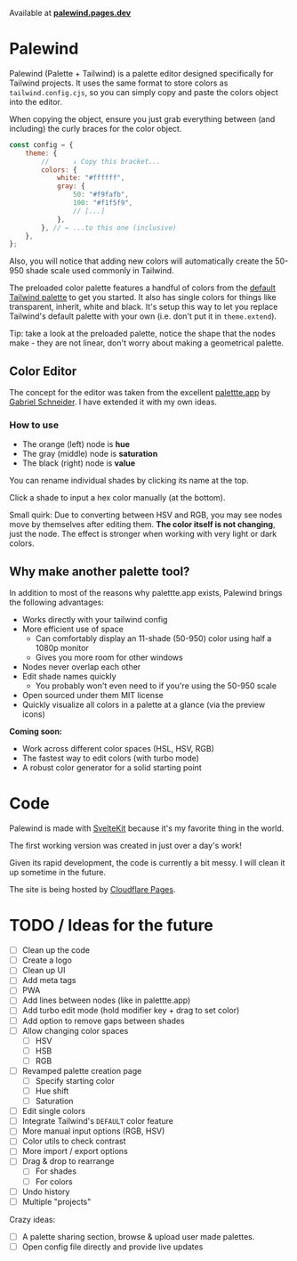 Available at [**palewind.pages.dev**](https://palewind.pages.dev)

# Palewind

Palewind (Palette + Tailwind) is a palette editor designed specifically for Tailwind projects. It uses the same format to store colors as `tailwind.config.cjs`, so you can simply copy and paste the colors object into the editor.

When copying the object, ensure you just grab everything between (and including) the curly braces for the color object.

```js
const config = {
	theme: {
		//      ↓ Copy this bracket...
		colors: {
			white: "#ffffff",
			gray: {
				50: "#f9fafb",
				100: "#f1f5f9",
				// [...]
			},
		}, // ← ...to this one (inclusive)
	},
};
```

Also, you will notice that adding new colors will automatically create the 50-950 shade scale used commonly in Tailwind.

The preloaded color palette features a handful of colors from the [default Tailwind palette](https://tailwindcss.com/docs/customizing-colors) to get you started. It also has single colors for things like transparent, inherit, white and black. It's setup this way to let you replace Tailwind's default palette with your own (i.e. don't put it in `theme.extend`).

Tip: take a look at the preloaded palette, notice the shape that the nodes make - they are not linear, don't worry about making a geometrical palette.

## Color Editor

The concept for the editor was taken from the excellent [palettte.app](https://palettte.app/) by [Gabriel Schneider](https://twitter.com/gabdorf). I have extended it with my own ideas.

### How to use

- The orange (left) node is **hue**
- The gray (middle) node is **saturation**
- The black (right) node is **value**

You can rename individual shades by clicking its name at the top.

Click a shade to input a hex color manually (at the bottom).

Small quirk: Due to converting between HSV and RGB, you may see nodes move by themselves after editing them. **The color itself is not changing**, just the node. The effect is stronger when working with very light or dark colors.

## Why make another palette tool?

In addition to most of the reasons why palettte.app exists, Palewind brings the following advantages:

- Works directly with your tailwind config
- More efficient use of space
  - Can comfortably display an 11-shade (50-950) color using half a 1080p monitor
  - Gives you more room for other windows
- Nodes never overlap each other
- Edit shade names quickly
  - You probably won't even need to if you're using the 50-950 scale
- Open sourced under them MIT license
- Quickly visualize all colors in a palette at a glance (via the preview icons)

**Coming soon:**

- Work across different color spaces (HSL, HSV, RGB)
- The fastest way to edit colors (with turbo mode)
- A robust color generator for a solid starting point

# Code

Palewind is made with [SvelteKit](https://kit.svelte.dev/) because it's my favorite thing in the world.

The first working version was created in just over a day's work!

Given its rapid development, the code is currently a bit messy. I will clean it up sometime in the future.

The site is being hosted by [Cloudflare Pages](https://pages.cloudflare.com/).

# TODO / Ideas for the future

- [ ] Clean up the code
- [ ] Create a logo
- [ ] Clean up UI
- [ ] Add meta tags
- [ ] PWA
- [ ] Add lines between nodes (like in palettte.app)
- [ ] Add turbo edit mode (hold modifier key + drag to set color)
- [ ] Add option to remove gaps between shades
- [ ] Allow changing color spaces
  - [ ] HSV
  - [ ] HSB
  - [ ] RGB
- [ ] Revamped palette creation page
  - [ ] Specify starting color
  - [ ] Hue shift
  - [ ] Saturation
- [ ] Edit single colors
- [ ] Integrate Tailwind's `DEFAULT` color feature
- [ ] More manual input options (RGB, HSV)
- [ ] Color utils to check contrast
- [ ] More import / export options
- [ ] Drag & drop to rearrange
  - [ ] For shades
  - [ ] For colors
- [ ] Undo history
- [ ] Multiple "projects"

Crazy ideas:

- [ ] A palette sharing section, browse & upload user made palettes.
- [ ] Open config file directly and provide live updates
